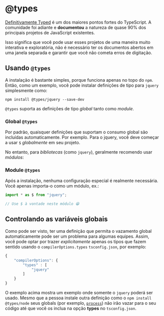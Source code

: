 # @types

[Definitivamente Typed](https://github.com/DefinitelyTyped/DefinitelyTyped) é um dos maiores pontos fortes do TypeScript. A comunidade foi adiante e **documentou** a natureza de quase 90% dos principais projetos de JavaScript existentes.

Isso significa que você pode usar esses projetos de uma maneira muito interativa e exploratória, não é necessário ter os documentos abertos em uma janela separada e garantir que você não cometa erros de digitação.

## Usando `@types`

A instalação é bastante simples, porque funciona apenas no topo do `npm`. Então, como um exemplo, você pode instalar definições de tipo para `jquery` simplesmente como:

```text
npm install @types/jquery --save-dev
```

`@types` suporta as definições de tipo _global_ tanto como _module_.

### Global `@types`

Por padrão, quaisquer definições que suportam o consumo global são incluídas automaticamente. Por exemplo. Para o jquery, você deve começar a usar `$` _globalmente_ em seu projeto.

No entanto, para _bibliotecas_ \(como `jquery`\), geralmente recomendo usar _módulos_:

### Module `@types`

Após a instalação, nenhuma configuração especial é realmente necessária. Você apenas importa-o como um módulo, ex.:

```typescript
import * as $ from "jquery";

// Use $ à vontade neste módulo 😁
```

## Controlando as variáveis globais

Como pode ser visto, ter uma definição que permita o vazamento global automaticamente pode ser um problema para algumas equipes. Assim, você pode optar por trazer _explicitamente_ apenas os tipos que fazem sentido usando o `compilerOptions.types` `tsconfig.json`, por exemplo:

```javascript
{
    "compilerOptions": {
        "types" : [
            "jquery"
        ]
    }
}
```

O exemplo acima mostra um exemplo onde somente o `jquery` poderá ser usado. Mesmo que a pessoa instale outra definição como o `npm install @types/node` seus globals \(por exemplo, [`process`](https://nodejs.org/api/process.html)\) não irão vazar para o seu código até que você os inclua na opção **types** no `tsconfig.json`.


